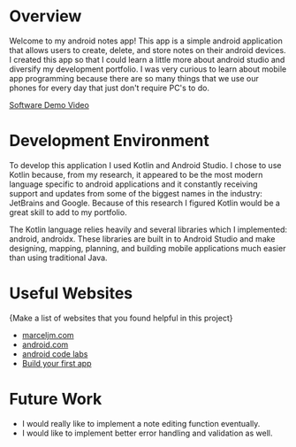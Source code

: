# Overview

Welcome to my android notes app! This app is a simple android application that allows users to create, delete, and store notes on their android devices. I created this app so that I could learn a little more about android studio and diversify my development portfolio. I was very curious to learn about mobile app programming because there are so many things that we use our phones for every day that just don't require PC's to do.

[Software Demo Video](https://youtu.be/OXZzd1M3w3M)

# Development Environment

To develop this application I used Kotlin and Android Studio. I chose to use Kotlin because, from my research, it appeared to be the most modern language specific to android applications and it constantly receiving support and updates from some of the biggest names in the industry: JetBrains and Google. Because of this research I figured Kotlin would be a great skill to add to my portfolio. 

The Kotlin language relies heavily and several libraries which I implemented: android, androidx. These libraries are built in to Android Studio and make designing, mapping, planning, and building mobile applications much easier than using traditional Java. 

# Useful Websites

{Make a list of websites that you found helpful in this project}
* [marceljm.com](https://marceljm.com/android/android-tutorial-part-4-sharing-your-project-on-github/)
* [android.com](https://developer.android.com/studio)
* [android code labs](https://developer.android.com/codelabs/basic-android-kotlin-compose-first-app#7)
* [Build your first app](https://developer.android.com/codelabs/basic-android-kotlin-compose-first-app#7)

# Future Work

* I would really like to implement a note editing function eventually.
* I would like to implement better error handling and validation as well.
